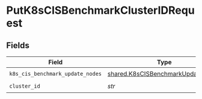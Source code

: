# PutK8sCISBenchmarkClusterIDRequest


## Fields

| Field                                                                                  | Type                                                                                   | Required                                                                               | Description                                                                            |
| -------------------------------------------------------------------------------------- | -------------------------------------------------------------------------------------- | -------------------------------------------------------------------------------------- | -------------------------------------------------------------------------------------- |
| `k8s_cis_benchmark_update_nodes`                                                       | [shared.K8sCISBenchmarkUpdateNodes](../../models/shared/k8scisbenchmarkupdatenodes.md) | :heavy_check_mark:                                                                     | N/A                                                                                    |
| `cluster_id`                                                                           | *str*                                                                                  | :heavy_check_mark:                                                                     | N/A                                                                                    |